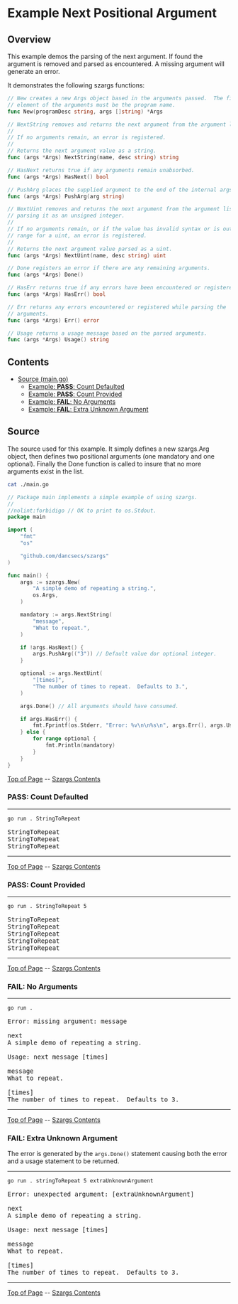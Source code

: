 <!--- gotomd::Auto:: See github.com/dancsecs/gotomd **DO NOT MODIFY** -->

<!---
   Szerszam argument library: szargs.
   Copyright (C) 2024  Leslie Dancsecs

   This program is free software: you can redistribute it and/or modify
   it under the terms of the GNU General Public License as published by
   the Free Software Foundation, either version 3 of the License, or
   (at your option) any later version.

   This program is distributed in the hope that it will be useful,
   but WITHOUT ANY WARRANTY; without even the implied warranty of
   MERCHANTABILITY or FITNESS FOR A PARTICULAR PURPOSE.  See the
   GNU General Public License for more details.

   You should have received a copy of the GNU General Public License
   along with this program.  If not, see <https://www.gnu.org/licenses/>.
-->

# Example Next Positional Argument


## Overview

This example demos the parsing of the next argument.  If found the argument is
removed and parsed as encountered.  A missing argument will generate an error.

It demonstrates the following szargs functions:

<!--- gotomd::Bgn::dcln::./../../New Args.NextString Args.HasNext Args.PushArg Args.NextUint Args.Done Args.HasErr Args.Err Args.Usage -->
```go
// New creates a new Args object based in the arguments passed.  The first
// element of the arguments must be the program name.
func New(programDesc string, args []string) *Args

// NextString removes and returns the next argument from the argument list.
// 
// If no arguments remain, an error is registered.
// 
// Returns the next argument value as a string.
func (args *Args) NextString(name, desc string) string

// HasNext returns true if any arguments remain unabsorbed.
func (args *Args) HasNext() bool

// PushArg places the supplied argument to the end of the internal args list.
func (args *Args) PushArg(arg string)

// NextUint removes and returns the next argument from the argument list,
// parsing it as an unsigned integer.
// 
// If no arguments remain, or if the value has invalid syntax or is out of
// range for a uint, an error is registered.
// 
// Returns the next argument value parsed as a uint.
func (args *Args) NextUint(name, desc string) uint

// Done registers an error if there are any remaining arguments.
func (args *Args) Done()

// HasErr returns true if any errors have been encountered or registered.
func (args *Args) HasErr() bool

// Err returns any errors encountered or registered while parsing the
// arguments.
func (args *Args) Err() error

// Usage returns a usage message based on the parsed arguments.
func (args *Args) Usage() string
```
<!--- gotomd::End::dcln::./../../New Args.NextString Args.HasNext Args.PushArg Args.NextUint Args.Done Args.HasErr Args.Err Args.Usage -->

## Contents

- [Source (main.go)](#source)
    - [Example: **PASS**: Count Defaulted](#pass-count-defaulted)
    - [Example: **PASS**: Count Provided](#pass-count-provided)
    - [Example: **FAIL**: No Arguments](#fail-no-arguments)
    - [Example: **FAIL**: Extra Unknown Argument](#fail-extra-unknown-argument)

## Source

The source used for this example.  It simply defines a new szargs.Arg object,
then defines two positional arguments (one mandatory and one optional).
Finally the Done function is called to insure that no more arguments exist in
the list.

<!--- gotomd::Bgn::file::./main.go -->
```bash
cat ./main.go
```

```go
// Package main implements a simple example of using szargs.
//
//nolint:forbidigo // OK to print to os.Stdout.
package main

import (
    "fmt"
    "os"

    "github.com/dancsecs/szargs"
)

func main() {
    args := szargs.New(
        "A simple demo of repeating a string.",
        os.Args,
    )

    mandatory := args.NextString(
        "message",
        "What to repeat.",
    )

    if !args.HasNext() {
        args.PushArg(("3")) // Default value dor optional integer.
    }

    optional := args.NextUint(
        "[times]",
        "The number of times to repeat.  Defaults to 3.",
    )

    args.Done() // All arguments should have consumed.

    if args.HasErr() {
        fmt.Fprintf(os.Stderr, "Error: %v\n\n%s\n", args.Err(), args.Usage())
    } else {
        for range optional {
            fmt.Println(mandatory)
        }
    }
}
```
<!--- gotomd::End::file::./main.go -->

[Top of Page](#example-next-positional-argument) --
[Szargs Contents](../../README.md#contents)

### **PASS**: Count Defaulted

<!--- gotomd::Bgn::run::./. StringToRepeat -->
---
```bash
go run . StringToRepeat
```

<pre>
StringToRepeat
StringToRepeat
StringToRepeat
</pre>
---
<!--- gotomd::End::run::./. StringToRepeat -->

[Top of Page](#example-next-positional-argument) --
[Szargs Contents](../../README.md#contents)

### **PASS**: Count Provided

<!--- gotomd::Bgn::run::./. StringToRepeat 5 -->
---
```bash
go run . StringToRepeat 5
```

<pre>
StringToRepeat
StringToRepeat
StringToRepeat
StringToRepeat
StringToRepeat
</pre>
---
<!--- gotomd::End::run::./. StringToRepeat 5 -->

[Top of Page](#example-next-positional-argument) --
[Szargs Contents](../../README.md#contents)


### **FAIL**: No Arguments

<!--- gotomd::Bgn::run::./. -->
---
```bash
go run .
```

<pre>
Error: missing argument: message

next
A simple demo of repeating a string.

Usage: next message [times]

message
What to repeat.

[times]
The number of times to repeat.  Defaults to 3.
</pre>
---
<!--- gotomd::End::run::./. -->

[Top of Page](#example-next-positional-argument) --
[Szargs Contents](../../README.md#contents)


### **FAIL**: Extra Unknown Argument

The error is generated by the ```args.Done()``` statement causing both the
error and a usage statement to be returned.

<!--- gotomd::Bgn::run::./. stringToRepeat 5 extraUnknownArgument -->
---
```bash
go run . stringToRepeat 5 extraUnknownArgument
```

<pre>
Error: unexpected argument: [extraUnknownArgument]

next
A simple demo of repeating a string.

Usage: next message [times]

message
What to repeat.

[times]
The number of times to repeat.  Defaults to 3.
</pre>
---
<!--- gotomd::End::run::./. stringToRepeat 5 extraUnknownArgument -->

[Top of Page](#example-next-positional-argument) --
[Szargs Contents](../../README.md#contents)
